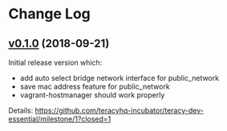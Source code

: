 # Change Log


## [v0.1.0][] (2018-09-21)


Initial release version which:

- add auto select bridge network interface for public_network
- save mac address feature for public_network
- vagrant-hostmanager should work properly


Details: https://github.com/teracyhq-incubator/teracy-dev-essential/milestone/1?closed=1


[v0.1.0]: https://github.com/teracyhq-incubator/teracy-dev-essential/milestone/1?closed=1

